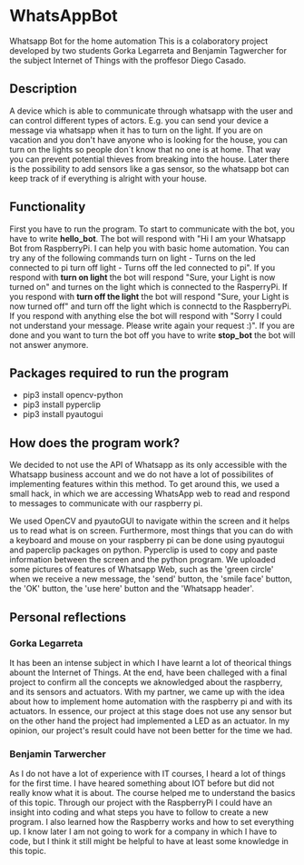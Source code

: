 # **WhatsAppBot**
Whatsapp Bot for the home automation
This is a colaboratory project developed by two students Gorka Legarreta and Benjamin Tagwercher for the subject Internet of Things with the proffesor Diego Casado.
## **Description**
A device which is able to communicate through whatsapp with the user and can control different types of actors. E.g. you can send your device a message via whatsapp when it has to turn on the light. If you are on vacation and you don't have anyone who is looking for the house, you can turn on the lights so people don´t know that no one is at home. That way you can prevent potential thieves from breaking into the house. 
Later there is the possibility to add sensors like a gas sensor, so the whatsapp bot can keep track of if everything is alright with your house.
## **Functionality**
First you have to run the program. To start to communicate with the bot, you have to write **hello_bot**. The bot will respond with "Hi I am your Whatsapp Bot from RaspberryPi. I can help you with basic home automation. You can try any of the following commands turn on light - Turns on the led connected to pi turn off light - Turns off the led connected to pi". If you respond with **turn on light** the bot will respond "Sure, your Light is now turned on" and turnes on the light which is connected to the RasperryPi. If you respond with **turn off the light** the bot will respond "Sure, your Light is now turned off" and turn off the light which is connectd to the RaspberryPi. If you respond with anything else the bot will respond with "Sorry I could not understand your message. Please write again your request :)". If you are done and you want to turn the bot off you have to write **stop_bot** the bot will not answer anymore.
## **Packages required to run the program**
  - pip3 install opencv-python
  - pip3 install pyperclip
  - pip3 install pyautogui
## **How does the program work?**
We decided to not use the API of Whatsapp as its only accessible with the Whatsapp business account and we do not have a lot of possibilites of implementing features within this method. To get around this, we used a small hack, in which we are accessing WhatsApp web to read and respond to messages to communicate with our raspberry pi.

We used OpenCV and pyautoGUI to navigate within the screen and it helps us to read what is on screen. Furthermore, most things that you can do with a keyboard and mouse on your raspberry pi can be done using pyautogui and paperclip packages on python. Pyperclip is used to copy and paste information between the screen and the python program. We uploaded some pictures of features of Whatsapp Web, such as the 'green circle' when we receive a new message, the 'send' button, the 'smile face' button, the 'OK' button, the 'use here' button and the 'Whatsapp header'.
## **Personal reflections**
### Gorka Legarreta
It has been an intense subject in which I have learnt a lot of theorical things abount the Internet of Things. At the end, have been challeged with a final project to confirm all the concepts we aknowledged about the raspberry, and its sensors and actuators. With my partner, we came up with the idea about how to implement home automation with the raspberry pi and with its actuators. In essence, our project at this stage does not use any sensor but on the other hand the project had implemented a LED as an actuator. In my opinion, our project's result could have not been better for the time we had.
### Benjamin Tarwercher
As I do not have a lot of experience with IT courses, I heard a lot of things for the first time. I have heared something about IOT before but did not really know what it is about. The course helped me to understand the basics of this topic. Through our project with the RaspberryPi I could have an insight into coding and what steps you have to follow to create a new program. I also learned how the Raspberry works and how to set everything up. I know later I am not going to work for a company in which I have to code, but I think it still might be helpful to have at least some knowledge in this topic.
